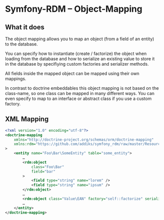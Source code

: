 Symfony-RDM – Object-Mapping
===================================

## What it does

The object mapping allows you to map an object (from a field of an entity) to the database.

You can specify how to instantiate (create / factorize) the object when loading from the database and how to serialize
an existing value to store it in the database by specifiying custom factories and serializer methods.

All fields inside the mapped object can be mapped using their own mappings.

In contrast to doctrine embeddables this object mapping is not based on the class-name, so one class can be mapped in
many different ways. You can even specify to map to an interface or abstract class if you use a custom factory.

## XML Mapping

```xml
<?xml version="1.0" encoding="utf-8"?>
<doctrine-mapping
    xmlns="http://doctrine-project.org/schemas/orm/doctrine-mapping"
    xmlns:rdm="https://github.com/addiks/symfony_rdm/raw/master/Resources/mapping-schema.v1.xsd"
>
	<entity name="Foo\Bar\SomeEntity" table="some_entity">
		…
		<rdm:object
		    class="Foo\Bar"
		    field="bar"
		>
		    <field type="string" name="lorem" />
		    <field type="string" name="ipsum" />
		</rdm:object>
		…
		<rdm:object class="Value\EAN" factory="self::factorize" serialize="$this->__toString" />
		…
	</entity>
</doctrine-mapping>
```
